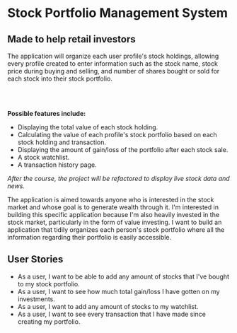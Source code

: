 # Stock Portfolio Management System

## Made to help retail investors

The application will organize each user profile's stock holdings, allowing every profile 
created to enter information such as the stock name, stock price during buying and 
selling, and number of shares bought or sold for each
stock into their stock portfolio.

<br> </br>

**Possible features include:**
- Displaying the total value of each stock holding.
- Calculating the value of each profile's stock portfolio based on each stock holding and transaction.
- Displaying the amount of gain/loss of the portfolio after each stock sale.
- A stock watchlist.
- A transaction history page.

 *After the course, the project will be refactored to display live stock data and news.*

The application is aimed towards anyone who is interested in the stock market and 
whose goal is to generate wealth through it. I'm interested in building this specific 
application because I'm also heavily invested in the stock market, particularly 
in the form of value investing. I want to build an application that tidily organizes each person's stock portfolio 
where all the information regarding their portfolio is easily accessible.

 
## User Stories

- As a user, I want to be able to add any amount of stocks that I've bought to my stock portfolio.
- As a user, I want to see how much total gain/loss I have gotten on my investments.
- As a user, I want to add any amount of stocks to my watchlist.
- As a user, I want to see every transaction that I have made since creating my portfolio.